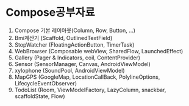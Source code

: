 # Compose공부자료
1. Compose 기본 레이아웃(Column, Row, Button, ...)
2. Bmi계산기 (Scaffold, OutlinedTextField)
3. StopWatcher (FloatingActionButton, TimerTask)
4. WebBrowser (Composable webView, SharedFlow, LaunchedEffect)
5. Gallery (Pager & Indicators, coil, ContentProvider)
6. Sensor (SensorManager, Canvas, AndroidViewModel)
7. xylophone (SoundPool, AndroidViewModel)
8. MapGPS (GoogleMap, LocationCallBack, PolylineOptions, LifecycleEventObserver)
9. TodoList (Room, ViewModelFactory, LazyColumn, snackbar, scaffoldState, Flow)
